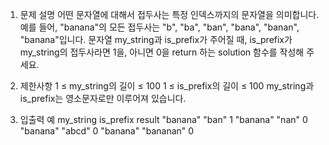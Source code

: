 1. 문제 설명
   어떤 문자열에 대해서 접두사는 특정 인덱스까지의 문자열을 의미합니다. 예를 들어, "banana"의 모든 접두사는 "b", "ba", "ban", "bana", "banan", "banana"입니다.
   문자열 my_string과 is_prefix가 주어질 때, is_prefix가 my_string의 접두사라면 1을, 아니면 0을 return 하는 solution 함수를 작성해 주세요.

2. 제한사항
   1 ≤ my_string의 길이 ≤ 100
   1 ≤ is_prefix의 길이 ≤ 100
   my_string과 is_prefix는 영소문자로만 이루어져 있습니다.

3. 입출력 예
   my_string is_prefix result
   "banana" "ban" 1
   "banana" "nan" 0
   "banana" "abcd" 0
   "banana" "bananan" 0
